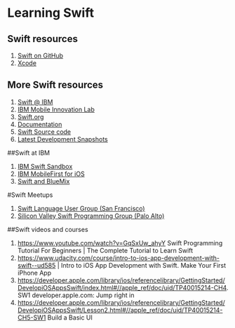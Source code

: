 # Learning Swift

## Swift resources
1. <a href="https://github.com/apple/swift">Swift on GitHub</a>
2. [Xcode](https://developer.apple.com/xcode/)

## More Swift resources
<ol>
<li><a href="https://developer.ibm.com/swift/">Swift @ IBM</a>
<li><a href="https://github.com/IBM-MIL">IBM Mobile Innovation Lab</a>
<li><a href="https://swift.org/">Swift.org</a>
<li><a href="https://swift.org/documentation/">Documentation</a>
<li><a href="https://swift.org/source-code/#compiler-and-standard-library">Swift Source code</a>
<li><a href="https://swift.org/download/#latest-development-snapshots">Latest Development Snapshots</a>
</ol>

##Swift at IBM
<ol>
<li><a href="https://developer.ibm.com/swift/2015/12/03/introducing-the-ibm-swift-sandbox/">IBM Swift Sandbox</a>
<li><a href="http://www.ibm.com/mobilefirst/us/en/mobilefirst-for-ios/">IBM MobileFirst for iOS</a>
<li><a href="http://www.ibm.com/cloud-computing/bluemix/solutions/mobilefirst/">Swift and BlueMix</a>
</ol>

#Swift Meetups
<ol>
<li><a href="http://www.meetup.com/swift-language/">Swift Language User Group (San Francisco)</a>
<li><a href="http://swift-language.meetup.com/cities/us/ca/palo_alto/">Silicon Valley Swift Programming Group (Palo Alto)</a>
</ol>

##Swift videos and courses

1. https://www.youtube.com/watch?v=GqSxUw_ahyY  Swift Programming Tutorial For Beginners | The Complete Tutorial to Learn Swift 
2. https://www.udacity.com/course/intro-to-ios-app-development-with-swift--ud585 | Intro to iOS App Development with Swift. Make Your First iPhone App
3. https://developer.apple.com/library/ios/referencelibrary/GettingStarted/DevelopiOSAppsSwift/index.html#//apple_ref/doc/uid/TP40015214-CH4. SW1 developer.apple.com: Jump right in
5. https://developer.apple.com/library/ios/referencelibrary/GettingStarted/DevelopiOSAppsSwift/Lesson2.html#//apple_ref/doc/uid/TP40015214-CH5-SW1 Build a Basic UI

